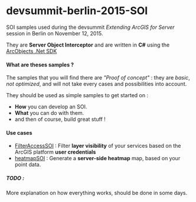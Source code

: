# devsummit-berlin-2015-SOI
SOI samples used during the devsummit  *Extending ArcGIS for Server* session in Berlin on November 12, 2015.

They are **Server Object Interceptor** and are written in **C#** using the [ArcObjects .Net SDK](http://resources.arcgis.com/en/help/arcobjects-net/conceptualhelp/index.html#/ArcObjects_Help_for_NET_developers/0001000002zs000000/)

#### What are theses samples ?
The samples that you will find there are *"Proof of concept"* : they are *basic*, *not optimized*, and will not take every cases and possibilities into account.

They should be used as simple samples to get started on :
* **How** you can develop an SOI.
* **What** you can do with them.
* and then of course, build great stuff !

#### Use cases
- [FilterAccessSOI](FilterAccessSOI/FilterAccessSOI) : Filter **layer visibility** of your services based on the ArcGIS platform **user credentials**
- [heatmapSOI](heatmapSOI/heatmapSOI) : Generate a **server-side heatmap** map, based on your point data.


##### TODO :
More explanation on how everything works, should be done in some days.
